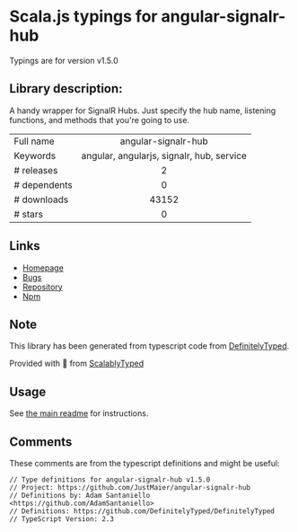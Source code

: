 
# Scala.js typings for angular-signalr-hub

Typings are for version v1.5.0

## Library description:
A handy wrapper for SignalR Hubs. Just specify the hub name, listening functions, and methods that you're going to use.

|                    |                 |
| ------------------ | :-------------: |
| Full name          | angular-signalr-hub |
| Keywords           | angular, angularjs, signalr, hub, service |
| # releases         | 2 |
| # dependents       | 0 |
| # downloads        | 43152 |
| # stars            | 0 |

## Links
- [Homepage](https://github.com/justmaier/angular-signalr-hub)
- [Bugs](https://github.com/justmaier/angular-signalr-hub/issues)
- [Repository](https://github.com/justmaier/angular-signalr-hub)
- [Npm](https://www.npmjs.com/package/angular-signalr-hub)
    


## Note
This library has been generated from typescript code from [DefinitelyTyped](https://definitelytyped.org).

Provided with :purple_heart: from [ScalablyTyped](https://github.com/oyvindberg/ScalablyTyped)

## Usage
See [the main readme](../../readme.md) for instructions.

## Comments

These comments are from the typescript definitions and might be useful:
```
// Type definitions for angular-signalr-hub v1.5.0
// Project: https://github.com/JustMaier/angular-signalr-hub
// Definitions by: Adam Santaniello <https://github.com/AdamSantaniello>
// Definitions: https://github.com/DefinitelyTyped/DefinitelyTyped
// TypeScript Version: 2.3

```

